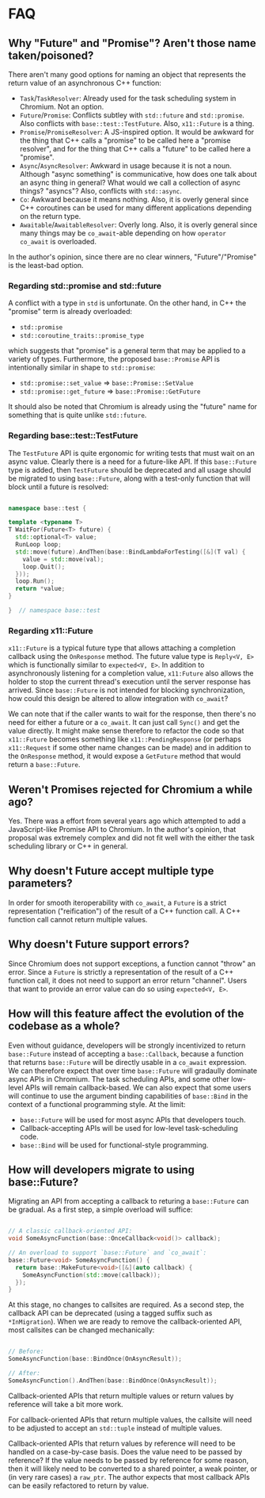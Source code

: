 # FAQ

## Why "Future" and "Promise"? Aren't those name taken/poisoned?

There aren't many good options for naming an object that represents the return
value of an asynchronous C++ function:

* `Task`/`TaskResolver`: Already used for the task scheduling system in Chromium.
Not an option.
* `Future`/`Promise`: Conflicts subtley with `std::future` and `std::promise`.
Also conflicts with `base::test::TestFuture`. Also, `x11::Future` is a thing.
* `Promise`/`PromiseResolver`: A JS-inspired option. It would be awkward for the
thing that C++ calls a "promise" to be called here a "promise resolver", and
for the thing that C++ calls a "future" to be called here a "promise".
* `Async`/`AsyncResolver`: Awkward in usage because it is not a noun. Although
"async something" is communicative, how does one talk about an async thing in
general? What would we call a collection of async things? "asyncs"? Also,
conflicts with `std::async`.
* `Co`: Awkward because it means nothing. Also, it is overly general since
C++ coroutines can be used for many different applications depending on the
return type.
* `Awaitable`/`AwaitableResolver`: Overly long. Also, it is overly general since
many things may be `co_await`-able depending on how `operator co_await` is
overloaded.

In the author's opinion, since there are no clear winners, "Future"/"Promise" is
the least-bad option.

### Regarding std::promise and std::future

A conflict with a type in `std` is unfortunate. On the other hand, in C++ the
"promise" term is already overloaded:

* `std::promise`
* `std::coroutine_traits::promise_type`

which suggests that "promise" is a general term that may be applied to a
variety of types. Furthermore, the proposed `base::Promise` API is
intentionally similar in shape to `std::promise`:

* `std::promise::set_value` => `base::Promise::SetValue`
* `std::promise::get_future` => `base::Promise::GetFuture`

It should also be noted that Chromium is already using the "future" name for
something that is quite unlike `std::future`.

### Regarding base::test::TestFuture

The `TestFuture` API is quite ergonomic for writing tests that must wait on an
async value. Clearly there is a need for a future-like API. If this
`base::Future` type is added, then `TestFuture` should be deprecated and all
usage should be migrated to using `base::Future`, along with a test-only
function that will block until a future is resolved:

```cpp

namespace base::test {

template <typename T>
T WaitFor(Future<T> future) {
  std::optional<T> value;
  RunLoop loop;
  std::move(future).AndThen(base::BindLambdaForTesting([&](T val) {
    value = std::move(val);
    loop.Quit();
  }));
  loop.Run();
  return *value;
}

}  // namespace base::test

```

### Regarding x11::Future

`x11::Future` is a typical future type that allows attaching a completion
callback using the `OnResponse` method. The future value type is `Reply<V, E>`
which is functionally similar to `expected<V, E>`. In addition to asynchronously
listening for a completion value, `x11:Future` also allows the holder to stop
the current thread's execution until the server response has arrived. Since
`base::Future` is not intended for blocking synchronization, how could this
design be altered to allow integration with `co_await`?

We can note that if the caller wants to wait for the response, then there's no
need for either a future or a `co_await`. It can just call `Sync()` and get the
value directly. It might make sense therefore to refactor the code so that
`x11::Future` becomes something like `x11::PendingResponse` (or perhaps
`x11::Request` if some other name changes can be made) and in addition to the
`OnResponse` method, it would expose a `GetFuture` method that would return a
`base::Future`.

## Weren't Promises rejected for Chromium a while ago?

Yes. There was a effort from several years ago which attempted to add a
JavaScript-like Promise API to Chromium. In the author's opinion, that proposal
was extremely complex and did not fit well with the either the task scheduling
library or C++ in general.

## Why doesn't Future accept multiple type parameters?

In order for smooth iteroperability with `co_await`, a `Future` is a strict
representation ("reification") of the result of a C++ function call. A C++
function call cannot return multiple values.

## Why doesn't Future support errors?

Since Chromium does not support exceptions, a function cannot "throw" an
error. Since a `Future` is strictly a representation of the result of a C++
function call, it does not need to support an error return "channel". Users
that want to provide an error value can do so using `expected<V, E>`.

## How will this feature affect the evolution of the codebase as a whole?

Even without guidance, developers will be strongly incentivized to return
`base::Future` instead of accepting a `base::Callback`, because a function
that returns `base::Future` will be directly usable in a `co_await` expression.
We can therefore expect that over time `base::Future` will gradaully dominate
async APIs in Chromium. The task scheduling APIs, and some other low-level
APIs will remain callback-based. We can also expect that some users will
continue to use the argument binding capabilities of `base::Bind` in the
context of a functional programming style. At the limit:

* `base::Future` will be used for most async APIs that developers touch.
* Callback-accepting APIs will be used for low-level task-scheduling code.
* `base::Bind` will be used for functional-style programming.

## How will developers migrate to using base::Future?

Migrating an API from accepting a callback to returing a `base::Future` can be
gradual. As a first step, a simple overload will suffice:

```cpp

// A classic callback-oriented API:
void SomeAsyncFunction(base::OnceCallback<void()> callback);

// An overload to support `base::Future` and `co_await`:
base::Future<void> SomeAsyncFunction() {
  return base::MakeFuture<void>([&](auto callback) {
    SomeAsyncFunction(std::move(callback));
  });
}

```

At this stage, no changes to callsites are required. As a second step, the
callback API can be deprecated (using a tagged suffix such as `*InMigration`). When
we are ready to remove the callback-oriented API, most callsites can be changed
mechanically:

```cpp

// Before:
SomeAsyncFunction(base::BindOnce(OnAsyncResult));

// After:
SomeAsyncFunction().AndThen(base::BindOnce(OnAsyncResult));

```

Callback-oriented APIs that return multiple values or return values by
reference will take a bit more work.

For callback-oriented APIs that return multiple values, the callsite will
need to be adjusted to accept an `std::tuple` instead of multiple values.

Callback-oriented APIs that return values by reference will need to be
handled on a case-by-case basis. Does the value need to be passed by reference?
If the value needs to be passed by reference for some reason, then it will
likely need to be converted to a shared pointer, a weak pointer, or (in very
rare cases) a `raw_ptr`. The author expects that most callback APIs can be
easily refactored to return by value.
